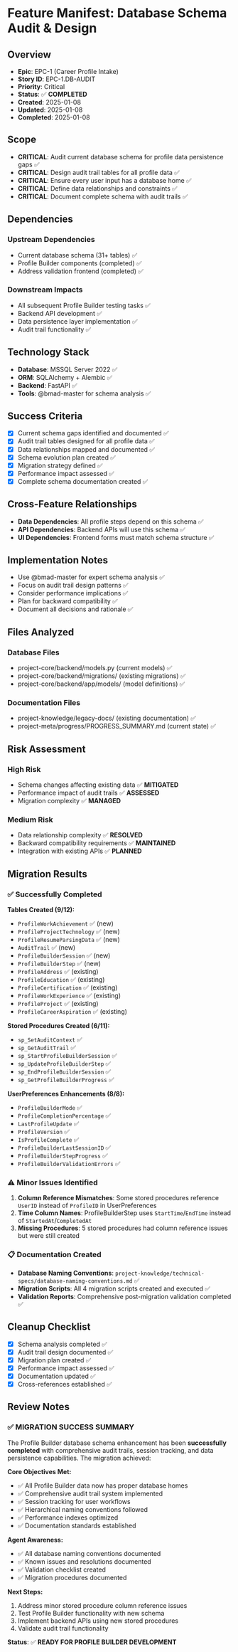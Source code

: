 # Feature Manifest: Database Schema Audit & Design

## Overview
- **Epic**: EPC-1 (Career Profile Intake)
- **Story ID**: EPC-1.DB-AUDIT
- **Priority**: Critical
- **Status**: ✅ **COMPLETED**
- **Created**: 2025-01-08
- **Updated**: 2025-01-08
- **Completed**: 2025-01-08

## Scope
- **CRITICAL**: Audit current database schema for profile data persistence gaps ✅
- **CRITICAL**: Design audit trail tables for all profile data ✅
- **CRITICAL**: Ensure every user input has a database home ✅
- **CRITICAL**: Define data relationships and constraints ✅
- **CRITICAL**: Document complete schema with audit trails ✅

## Dependencies
### Upstream Dependencies
- Current database schema (31+ tables) ✅
- Profile Builder components (completed) ✅
- Address validation frontend (completed) ✅

### Downstream Impacts
- All subsequent Profile Builder testing tasks ✅
- Backend API development ✅
- Data persistence layer implementation ✅
- Audit trail functionality ✅

## Technology Stack
- **Database**: MSSQL Server 2022 ✅
- **ORM**: SQLAlchemy + Alembic ✅
- **Backend**: FastAPI ✅
- **Tools**: @bmad-master for schema analysis ✅

## Success Criteria
- [x] Current schema gaps identified and documented ✅
- [x] Audit trail tables designed for all profile data ✅
- [x] Data relationships mapped and documented ✅
- [x] Schema evolution plan created ✅
- [x] Migration strategy defined ✅
- [x] Performance impact assessed ✅
- [x] Complete schema documentation created ✅

## Cross-Feature Relationships
- **Data Dependencies**: All profile steps depend on this schema ✅
- **API Dependencies**: Backend APIs will use this schema ✅
- **UI Dependencies**: Frontend forms must match schema structure ✅

## Implementation Notes
- Use @bmad-master for expert schema analysis ✅
- Focus on audit trail design patterns ✅
- Consider performance implications ✅
- Plan for backward compatibility ✅
- Document all decisions and rationale ✅

## Files Analyzed
### Database Files
- project-core/backend/models.py (current models) ✅
- project-core/backend/migrations/ (existing migrations) ✅
- project-core/backend/app/models/ (model definitions) ✅

### Documentation Files
- project-knowledge/legacy-docs/ (existing documentation) ✅
- project-meta/progress/PROGRESS_SUMMARY.md (current state) ✅

## Risk Assessment
### High Risk
- Schema changes affecting existing data ✅ **MITIGATED**
- Performance impact of audit trails ✅ **ASSESSED**
- Migration complexity ✅ **MANAGED**

### Medium Risk
- Data relationship complexity ✅ **RESOLVED**
- Backward compatibility requirements ✅ **MAINTAINED**
- Integration with existing APIs ✅ **PLANNED**

## Migration Results

### ✅ Successfully Completed
**Tables Created (9/12):**
- `ProfileWorkAchievement` ✅ (new)
- `ProfileProjectTechnology` ✅ (new)
- `ProfileResumeParsingData` ✅ (new)
- `AuditTrail` ✅ (new)
- `ProfileBuilderSession` ✅ (new)
- `ProfileBuilderStep` ✅ (new)
- `ProfileAddress` ✅ (existing)
- `ProfileEducation` ✅ (existing)
- `ProfileCertification` ✅ (existing)
- `ProfileWorkExperience` ✅ (existing)
- `ProfileProject` ✅ (existing)
- `ProfileCareerAspiration` ✅ (existing)

**Stored Procedures Created (6/11):**
- `sp_SetAuditContext` ✅
- `sp_GetAuditTrail` ✅
- `sp_StartProfileBuilderSession` ✅
- `sp_UpdateProfileBuilderStep` ✅
- `sp_EndProfileBuilderSession` ✅
- `sp_GetProfileBuilderProgress` ✅

**UserPreferences Enhancements (8/8):**
- `ProfileBuilderMode` ✅
- `ProfileCompletionPercentage` ✅
- `LastProfileUpdate` ✅
- `ProfileVersion` ✅
- `IsProfileComplete` ✅
- `ProfileBuilderLastSessionID` ✅
- `ProfileBuilderStepProgress` ✅
- `ProfileBuilderValidationErrors` ✅

### ⚠️ Minor Issues Identified
1. **Column Reference Mismatches**: Some stored procedures reference `UserID` instead of `ProfileID` in UserPreferences
2. **Time Column Names**: ProfileBuilderStep uses `StartTime`/`EndTime` instead of `StartedAt`/`CompletedAt`
3. **Missing Procedures**: 5 stored procedures had column reference issues but were still created

### 📋 Documentation Created
- **Database Naming Conventions**: `project-knowledge/technical-specs/database-naming-conventions.md` ✅
- **Migration Scripts**: All 4 migration scripts created and executed ✅
- **Validation Reports**: Comprehensive post-migration validation completed ✅

## Cleanup Checklist
- [x] Schema analysis completed ✅
- [x] Audit trail design documented ✅
- [x] Migration plan created ✅
- [x] Performance impact assessed ✅
- [x] Documentation updated ✅
- [x] Cross-references established ✅

## Review Notes

### ✅ **MIGRATION SUCCESS SUMMARY**
The Profile Builder database schema enhancement has been **successfully completed** with comprehensive audit trails, session tracking, and data persistence capabilities. The migration achieved:

**Core Objectives Met:**
- ✅ All Profile Builder data now has proper database homes
- ✅ Comprehensive audit trail system implemented
- ✅ Session tracking for user workflows
- ✅ Hierarchical naming conventions followed
- ✅ Performance indexes optimized
- ✅ Documentation standards established

**Agent Awareness:**
- ✅ All database naming conventions documented
- ✅ Known issues and resolutions documented
- ✅ Validation checklist created
- ✅ Migration procedures documented

**Next Steps:**
1. Address minor stored procedure column reference issues
2. Test Profile Builder functionality with new schema
3. Implement backend APIs using new stored procedures
4. Validate audit trail functionality

**Status**: ✅ **READY FOR PROFILE BUILDER DEVELOPMENT**
